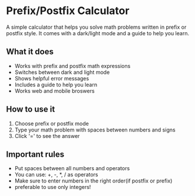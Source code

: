 # Prefix/Postfix Calculator

A simple calculator that helps you solve math problems written in prefix or postfix style. It comes with a dark/light mode and a guide to help you learn.

## What it does

- Works with prefix and postfix math expressions
- Switches between dark and light mode
- Shows helpful error messages
- Includes a guide to help you learn
- Works web and mobile broswers

## How to use it

1. Choose prefix or postfix mode
2. Type your math problem with spaces between numbers and signs
3. Click '=' to see the answer

## Important rules
- Put spaces between all numbers and operators
- You can use: +, -, *, / as operators 
- Make sure to enter numbers in the right order(if postfix or prefix)
- preferable to use only integers!


